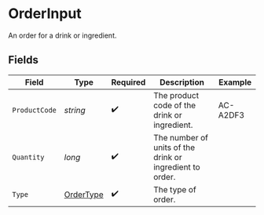 # OrderInput

An order for a drink or ingredient.


## Fields

| Field                                                    | Type                                                     | Required                                                 | Description                                              | Example                                                  |
| -------------------------------------------------------- | -------------------------------------------------------- | -------------------------------------------------------- | -------------------------------------------------------- | -------------------------------------------------------- |
| `ProductCode`                                            | *string*                                                 | :heavy_check_mark:                                       | The product code of the drink or ingredient.             | AC-A2DF3                                                 |
| `Quantity`                                               | *long*                                                   | :heavy_check_mark:                                       | The number of units of the drink or ingredient to order. |                                                          |
| `Type`                                                   | [OrderType](../../Models/Components/OrderType.md)        | :heavy_check_mark:                                       | The type of order.                                       |                                                          |